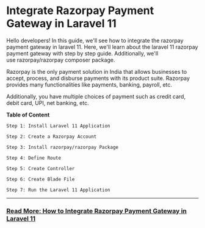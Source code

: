 # Integrate Razorpay Payment Gateway in Laravel 11

Hello developers! In this guide, we'll see how to integrate the razorpay payment gateway in laravel 11. Here, we'll learn about the laravel 11 razorpay payment gateway with step by step guide. Additionally, we'll use razorpay/razorpay composer package.

Razorpay is the only payment solution in India that allows businesses to accept, process, and disburse payments with its product suite. Razorpay provides many functionalities like payments, banking, payroll, etc.

Additionally, you have multiple choices of payment such as credit card, debit card, UPI, net banking, etc.

**Table of Content**

```
Step 1: Install Laravel 11 Application

Step 2: Create a Razorpay Account

Step 3: Install razorpay/razorpay Package

Step 4: Define Route

Step 5: Create Controller

Step 6: Create Blade File

Step 7: Run the Laravel 11 Application
```

---

### [Read More: How to Integrate Razorpay Payment Gateway in Laravel 11](https://techsolutionstuff.com/post/integrate-razorpay-payment-gateway-in-laravel-11)
